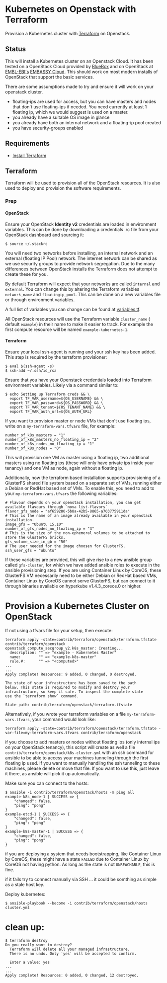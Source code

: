 # Kubernetes on Openstack with Terraform

Provision a Kubernetes cluster with [Terraform](https://www.terraform.io) on
Openstack.

## Status

This will install a Kubernetes cluster on an Openstack Cloud. It has been tested on a
OpenStack Cloud provided by [BlueBox](https://www.blueboxcloud.com/) and on OpenStack at [EMBL-EBI's](http://www.ebi.ac.uk/) [EMBASSY Cloud](http://www.embassycloud.org/). This should work on most modern installs of OpenStack that support the basic
services.

There are some assumptions made to try and ensure it will work on your openstack cluster.

* floating-ips are used for access, but you can have masters and nodes that don't use floating-ips if needed. You need currently at least 1 floating ip, which we would suggest is used on a master.
* you already have a suitable OS image in glance
* you already have both an internal network and a floating-ip pool created
* you have security-groups enabled


## Requirements

- [Install Terraform](https://www.terraform.io/intro/getting-started/install.html)

## Terraform

Terraform will be used to provision all of the OpenStack resources. It is also used to deploy and provision the software
requirements.

### Prep

#### OpenStack

Ensure your OpenStack **Identity v2** credentials are loaded in environment variables. This can be done by downloading a credentials .rc file from your OpenStack dashboard and sourcing it:

```
$ source ~/.stackrc
```

You will need two networks before installing, an internal network and
an external (floating IP Pool) network. The internet network can be shared as
we use security groups to provide network segregation. Due to the many
differences between OpenStack installs the Terraform does not attempt to create
these for you.

By default Terraform will expect that your networks are called `internal` and
`external`. You can change this by altering the Terraform variables `network_name` and `floatingip_pool`. This can be done on a new variables file or through environment variables.

A full list of variables you can change can be found at [variables.tf](variables.tf).

All OpenStack resources will use the Terraform variable `cluster_name` (
default `example`) in their name to make it easier to track. For example the
first compute resource will be named `example-kubernetes-1`.

#### Terraform

Ensure your local ssh-agent is running and your ssh key has been added. This
step is required by the terraform provisioner:

```
$ eval $(ssh-agent -s)
$ ssh-add ~/.ssh/id_rsa
```


Ensure that you have your Openstack credentials loaded into Terraform
environment variables. Likely via a command similar to:

```
$ echo Setting up Terraform creds && \
  export TF_VAR_username=${OS_USERNAME} && \
  export TF_VAR_password=${OS_PASSWORD} && \
  export TF_VAR_tenant=${OS_TENANT_NAME} && \
  export TF_VAR_auth_url=${OS_AUTH_URL}
```

If you want to provision master or node VMs that don't use floating ips, write on a `my-terraform-vars.tfvars` file, for example:

```
number_of_k8s_masters = "1"
number_of_k8s_masters_no_floating_ip = "2"
number_of_k8s_nodes_no_floating_ip = "1"
number_of_k8s_nodes = "0"
```
This will provision one VM as master using a floating ip, two additional masters using no floating ips (these will only have private ips inside your tenancy) and one VM as node, again without a floating ip.

Additionally, now the terraform based installation supports provisioning of a GlusterFS shared file system based on a separate set of VMs, running either a Debian or RedHat based set of VMs. To enable this, you need to add to your `my-terraform-vars.tfvars` the following variables:

```
# Flavour depends on your openstack installation, you can get available flavours through `nova list-flavors`
flavor_gfs_node = "af659280-5b8a-42b5-8865-a703775911da"
# This is the name of an image already available in your openstack installation.
image_gfs = "Ubuntu 15.10"
number_of_gfs_nodes_no_floating_ip = "3"
# This is the size of the non-ephemeral volumes to be attached to store the GlusterFS bricks.
gfs_volume_size_in_gb = "50"
# The user needed for the image choosen for GlusterFS.
ssh_user_gfs = "ubuntu"
```

If these variables are provided, this will give rise to a new ansible group called `gfs-cluster`, for which we have added ansible roles to execute in the ansible provisioning step. If you are using Container Linux by CoreOS, these GlusterFS VM necessarily need to be either Debian or RedHat based VMs, Container Linux by CoreOS cannot serve GlusterFS, but can connect to it through binaries available on hyperkube v1.4.3_coreos.0 or higher.


# Provision a Kubernetes Cluster on OpenStack

If not using a tfvars file for your setup, then execute:
```
terraform apply -state=contrib/terraform/openstack/terraform.tfstate contrib/terraform/openstack
openstack_compute_secgroup_v2.k8s_master: Creating...
  description: "" => "example - Kubernetes Master"
  name:        "" => "example-k8s-master"
  rule.#:      "" => "<computed>"
...
...
Apply complete! Resources: 9 added, 0 changed, 0 destroyed.

The state of your infrastructure has been saved to the path
below. This state is required to modify and destroy your
infrastructure, so keep it safe. To inspect the complete state
use the `terraform show` command.

State path: contrib/terraform/openstack/terraform.tfstate
```

Alternatively, if you wrote your terraform variables on a file `my-terraform-vars.tfvars`, your command would look like:
```
terraform apply -state=contrib/terraform/openstack/terraform.tfstate -var-file=my-terraform-vars.tfvars contrib/terraform/openstack
```

if you choose to add masters or nodes without floating ips (only internal ips on your OpenStack tenancy), this script will create as well a file `contrib/terraform/openstack/k8s-cluster.yml` with an ssh command for ansible to be able to access your machines tunneling  through the first floating ip used. If you want to manually handling the ssh tunneling to these machines, please delete or move that file. If you want to use this, just leave it there, as ansible will pick it up automatically.

Make sure you can connect to the hosts:

```
$ ansible -i contrib/terraform/openstack/hosts -m ping all
example-k8s_node-1 | SUCCESS => {
    "changed": false,
    "ping": "pong"
}
example-etcd-1 | SUCCESS => {
    "changed": false,
    "ping": "pong"
}
example-k8s-master-1 | SUCCESS => {
    "changed": false,
    "ping": "pong"
}
```

if you are deploying a system that needs bootstrapping, like Container Linux by CoreOS, these might have a state `FAILED` due to Container Linux by CoreOS not having python. As long as the state is not `UNREACHABLE`, this is fine.

if it fails try to connect manually via SSH ... it could be somthing as simple as a stale host key.

Deploy kubernetes:

```
$ ansible-playbook --become -i contrib/terraform/openstack/hosts cluster.yml
```

# clean up:

```
$ terraform destroy
Do you really want to destroy?
  Terraform will delete all your managed infrastructure.
  There is no undo. Only 'yes' will be accepted to confirm.

  Enter a value: yes
...
...
Apply complete! Resources: 0 added, 0 changed, 12 destroyed.
```
